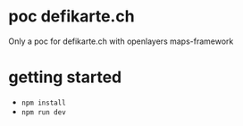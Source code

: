 # poc defikarte.ch
Only a poc for defikarte.ch with openlayers maps-framework

# getting started
* `npm install`
* `npm run dev`
